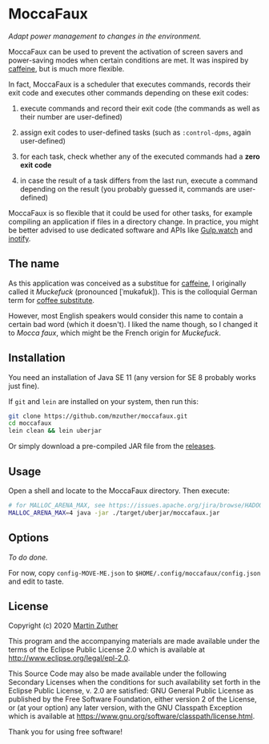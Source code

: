 # MoccaFaux

*Adapt power management to changes in the environment.*

MoccaFaux can be used to prevent the activation of screen savers and
power-saving modes when certain conditions are met.  It was inspired
by [caffeine], but is much more flexible.

In fact, MoccaFaux is a scheduler that executes commands, records
their exit code and executes other commands depending on these exit
codes:

1. execute commands and record their exit code (the commands as well
   as their number are user-defined)

1. assign exit codes to user-defined tasks (such as `:control-dpms`,
   again user-defined)

1. for each task, check whether any of the executed commands had a
   **zero exit code**

1. in case the result of a task differs from the last run, execute a
   command depending on the result (you probably guessed it, commands
   are user-defined)

MoccaFaux is so flexible that it could be used for other tasks, for
example compiling an application if files in a directory change.  In
practice, you might be better advised to use dedicated software and
APIs like [Gulp.watch] and [inotify].

## The name

As this application was conceived as a substitue for [caffeine], I
originally called it *Muckefuck* (pronounced [ˈmʊkəfʊk]).  This is the
colloquial German term for [coffee substitute].

However, most English speakers would consider this name to contain a
certain bad word (which it doesn't).  I liked the name though, so I
changed it to *Mocca faux*, which might be the French origin for
*Muckefuck*.

## Installation

You need an installation of Java SE 11 (any version for SE 8 probably
works just fine).

If `git` and `lein` are installed on your system, then run this:

```bash
git clone https://github.com/mzuther/moccafaux.git
cd moccafaux
lein clean && lein uberjar
```

Or simply download a pre-compiled JAR file from the [releases].

## Usage

Open a shell and locate to the MoccaFaux directory.  Then execute:

```bash
# for MALLOC_ARENA_MAX, see https://issues.apache.org/jira/browse/HADOOP-7154)
MALLOC_ARENA_MAX=4 java -jar ./target/uberjar/moccafaux.jar
```

## Options

*To do done.*

For now, copy `config-MOVE-ME.json` to
`$HOME/.config/moccafaux/config.json` and edit to taste.

## License

Copyright (c) 2020 [Martin Zuther]

This program and the accompanying materials are made available under
the terms of the Eclipse Public License 2.0 which is available at
http://www.eclipse.org/legal/epl-2.0.

This Source Code may also be made available under the following
Secondary Licenses when the conditions for such availability set forth
in the Eclipse Public License, v. 2.0 are satisfied: GNU General
Public License as published by the Free Software Foundation, either
version 2 of the License, or (at your option) any later version, with
the GNU Classpath Exception which is available at
https://www.gnu.org/software/classpath/license.html.

Thank you for using free software!


[caffeine]:           https://launchpad.net/caffeine
[coffee substitute]:  https://en.wikipedia.org/wiki/Coffee_substitute
[inotify]:            https://en.wikipedia.org/wiki/Inotify
[Gulp.watch]:         https://gulpjs.com/docs/en/getting-started/watching-files

[Martin Zuther]:  http://www.mzuther.de/
[releases]:       https://github.com/mzuther/moccafaux/releases
